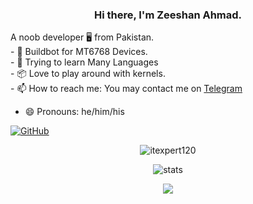 <h3 align="center"> Hi there, I'm Zeeshan Ahmad. </h3>
A noob developer 🖥️ from Pakistan.<br>
- 📱 Buildbot for MT6768 Devices.<br>
- 🐍 Trying to learn Many Languages<br>
- 📦 Love to play around with kernels.<br>
- 📫 How to reach me: You may contact me on <a href="https://t.me/itexpert120">Telegram</a> 

- 😄 Pronouns: he/him/his<br>

[![GitHub](https://img.shields.io/badge/dynamic/json?logo=github&label=GitHub+Followers&labelColor=282c34&color=181717&query=%24.data.totalSubs&url=https%3A%2F%2Fapi.spencerwoo.com%2Fsubstats%2F%3Fsource%3Dgithub%26queryKey%3Ditexpert120&longCache=true)](https://github.com/itexpert120)

<p align="center"> <img src="https://komarev.com/ghpvc/?username=itexpert120&style=flat-square" alt="itexpert120" /> </p>
<p align="center"> <img src="https://github-readme-stats.vercel.app/api?username=itexpert120&bg_color=30,e96443,904e95&title_color=fff&text_color=fff" alt="stats"/><br></p>
<p align="center"> <img src="https://github-readme-streak-stats.herokuapp.com/?user=itexpert120&theme=dark"/></p>
